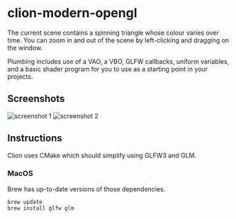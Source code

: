 # clion-modern-opengl

The current scene contains a spinning triangle whose colour varies over time. You can zoom in and out of the scene by left-clicking and dragging on the window.

Plumbing includes use of a VAO, a VBO, GLFW callbacks, uniform variables, and a basic shader program for you to use as a starting point in your projects.

## Screenshots

![screenshot 1](screenshots/screenshot_1.png)
![screenshot 2](screenshots/screenshot_2.png)

## Instructions

Clion uses CMake which should simplify using GLFW3 and GLM.

### MacOS

Brew has up-to-date versions of those dependencies.

```
brew update
brew install glfw glm
```
